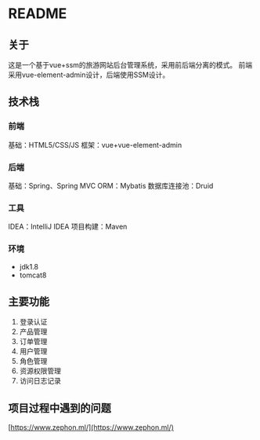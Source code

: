 # README
## 关于
这是一个基于vue+ssm的旅游网站后台管理系统，采用前后端分离的模式。
前端采用vue-element-admin设计，后端使用SSM设计。
## 技术栈
### 前端
基础：HTML5/CSS/JS
框架：vue+vue-element-admin
### 后端
基础：Spring、Spring MVC
ORM：Mybatis
数据库连接池：Druid
### 工具
IDEA：IntelliJ IDEA
项目构建：Maven
### 环境
- jdk1.8
- tomcat8
## 主要功能
1. 登录认证
2. 产品管理
3. 订单管理
4. 用户管理
5. 角色管理
6. 资源权限管理
7. 访问日志记录
## 项目过程中遇到的问题
[https://www.zephon.ml/](https://www.zephon.ml/)
